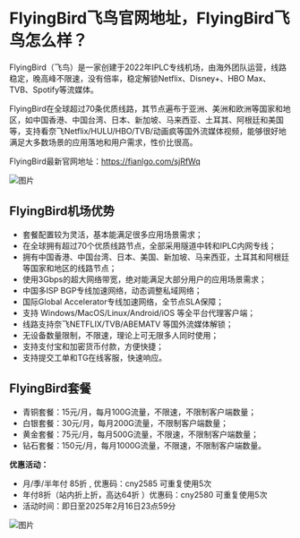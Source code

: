 # FlyingBird飞鸟官网地址，FlyingBird飞鸟怎么样？

FlyingBird（飞鸟）是一家创建于2022年IPLC专线机场，由海外团队运营，线路稳定，晚高峰不限速，没有倍率，稳定解锁Netflix、Disney+、HBO Max、TVB、Spotify等流媒体。

FlyingBird在全球超过70条优质线路，其节点遍布于亚洲、美洲和欧洲等国家和地区，如中国香港、中国台湾、日本、新加坡、马来西亚、土耳其、阿根廷和美国等，支持看奈飞Netflix/HULU/HBO/TVB/动画疯等国外流媒体视频，能够很好地满足大多数场景的应用落地和用户需求，性价比很高。

FlyingBird最新官网地址：https://fianlgo.com/sjRfWq

![图片](https://raw.githubusercontent.com/tizibaike/FlyingBird/refs/heads/main/images/1356.png)

## FlyingBird机场优势

- 套餐配置较为灵活，基本能满足很多应用场景需求；
- 在全球拥有超过70个优质线路节点，全部采用隧道中转和IPLC内网专线；
- 拥有中国香港、中国台湾、日本、美国、新加坡、马来西亚，土耳其和阿根廷等国家和地区的线路节点；
- 使用3Gbps的超大网络带宽，绝对能满足大部分用户的应用场景需求；
- 中国多ISP BGP专线加速网络，动态调整私域网络；
- 国际Global Accelerator专线加速网络，全节点SLA保障；
- 支持 Windows/MacOS/Linux/Android/iOS 等全平台代理客户端；
- 线路支持奈飞NETFLIX/TVB/ABEMATV 等国外流媒体解锁；
- 无设备数量限制，不限速，理论上可无限多人同时使用；
- 支持支付宝和加密货币付款，方便快捷；
- 支持提交工单和TG在线客服，快速响应。

## FlyingBird套餐

- 青铜套餐：15元/月，每月100G流量，不限速，不限制客户端数量；
- 白银套餐：30元/月，每月200G流量，不限制客户端数量；
- 黄金套餐：75元/月，每月500G流量，不限速，不限制客户端数量；
- 钻石套餐：150元/月，每月1000G流量，不限速，不限制客户端数量。

**优惠活动：**

- 月/季/半年付 85折 , 优惠码：cny2585 可重复使用5次
-  年付8折（站内折上折，高达64折 ）优惠码：cny2580  可重复使用5次
- 活动时间：即日至2025年2月16日23点59分

![图片](https://raw.githubusercontent.com/tizibaike/FlyingBird/refs/heads/main/images/yTd9.png)
